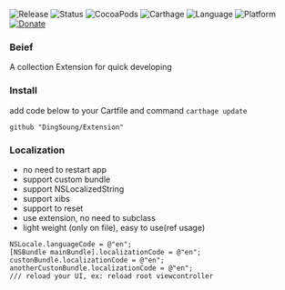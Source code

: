 ![Release](https://img.shields.io/github/release/DingSoung/Extension.svg)
![Status](https://travis-ci.org/DingSoung/Extension.svg?branch=master)
![CocoaPods](https://img.shields.io/cocoapods/v/Extension.svg)
![Carthage](https://img.shields.io/badge/Carthage-compatible-yellow.svg?style=flat)
![Language](https://img.shields.io/badge/Swift-3.1-FFAC45.svg?style=flat)
![Platform](http://img.shields.io/badge/Platform-iOS-E9C2BD.svg?style=flat)
[![Donate](https://img.shields.io/badge/Donate-PayPal-9EA59D.svg)](https://paypal.me/DingSongwen)
### Beief

 A collection Extension for quick developing

### Install
add code below to your Cartfile and command `carthage update`
```
github "DingSoung/Extension"
```

### Localization

- no need to restart app
- support custom bundle
- support NSLocalizedString
- support xibs
- support to reset
- use extension, no need to subclass
- light weight (only on file), easy to use(ref usage)



```
NSLocale.languageCode = @"en";
[NSBundle mainBundle].localizationCode = @"en";
custonBundle.localizationCode = @"en";
anotherCustonBundle.localizationCode = @"en";
/// reload your UI, ex: reload root viewcontroller
```
